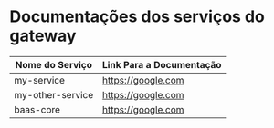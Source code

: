 # Documentações dos serviços do gateway

| Nome do Serviço  | Link Para a Documentação      |
|------------------|-------------------------------|
| my-service       | https://google.com            |
| my-other-service | https://google.com            |
| baas-core        | https://google.com            |